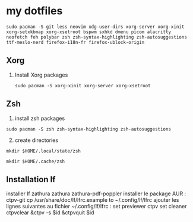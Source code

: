 # my dotfiles



`sudo pacman -S git less neovim xdg-user-dirs xorg-server xorg-xinit xorg-setxkbmap xorg-xsetroot bspwm sxhkd dmenu picom alacritty neofetch feh polybar zsh zsh-syntax-highlighting zsh-autosuggestions ttf-meslo-nerd firefox-i18n-fr firefox-ublock-origin`


## Xorg

1. Install Xorg packages

    `sudo pacman -S xorg-xinit xorg-server xorg-xsetroot`

## Zsh

1. install zsh packages
  
  `sudo pacman -S zsh zsh-syntax-highlighting zsh-autosuggestions`

2. create directories

  `mkdir $HOME/.local/state/zsh`

  `mkdir $HOME/.cache/zsh`

## Installation lf

installer lf zathura zathura zathura-pdf-poppler
installer le package AUR : ctpv-git 
cp /usr/share/doc/lf/lfrc.example to ~/.config/lf/lfrc
ajouter les lignes suivantes au fichier ~/.config/lf/lfrc :
set previewer ctpv
set cleaner ctpvclear
&ctpv -s $id
&ctpvquit $id


